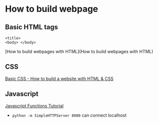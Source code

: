 # How to build webpage

## Basic HTML tags
```
<title>
<body> </body>

```
[How to build webpages with HTML](How to build webpages with HTML)
## CSS
[Basic CSS - How to build a website with HTML & CSS](https://www.youtube.com/watch?v=gBi8Obib0tw)

## Javascript
[Javascript Functions Tutorial](https://www.youtube.com/watch?v=AY6X5jZZ_JE)

- `python -m SimpleHTTPServer 8000`
 can connect localhost
